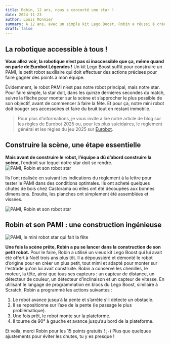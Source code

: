 ```yaml
---
title: Robin, 12 ans, nous a concocté une star !
date: 2024-11-23
author: Louis Monnier
summary: À 12 ans, avec un simple kit Lego Boost, Robin a réussi à créer notre PAMI, notre super star qui fait la fête pour un bonus de 15 points. Merci, Robin !
draft: false
---
```


## La robotique accessible à tous !

**Vous allez voir, la robotique n’est pas si inaccessible que ça, même quand on parle de Eurobot Légendes !**
Un kit Lego Boost suffit pour construire un PAMI, le petit robot auxiliaire qui doit effectuer des actions précises pour faire gagner des points à mon équipe. 

Évidemment, le robot PAMI n’est pas notre robot principal, mais notre star. Pour faire simple, la star doit, dans les quinze dernières secondes du match, suivre la flèche pour monter sur la scène et s’approcher le plus possible de son objectif, avant de commencer à faire la fête. Et pour ça, notre mini robot doit bouger ses accessoires et faire du bruit tout en restant immobile. 

> Pour plus d’informations, je vous invite à lire notre article de blog sur les règles de Eurobot 2025 ou, pour les plus suicidaires, le règlement général et les règles du jeu 2025 sur [Eurobot](https://www.eurobot.org/).

## Construire la scène, une étape essentielle

**Mais avant de construire le robot, l’équipe a dû d’abord construire la scène,** l’endroit sur lequel notre star doit se rendre.
![PAMI, Robin et son robot star](/blog-images/20241123-robin-star/aire-de-jeu.png)

Ils l’ont réalisée en suivant les indications du règlement à la lettre pour tester le PAMI dans des conditions optimales. Ils ont acheté quelques chutes de bois chez Castorama où elles ont été découpées aux bonnes dimensions. Ensuite, les planches ont simplement été assemblées et vissées.

![PAMI, Robin et son robot star](/blog-images/20241123-robin-star/robin-et-sa-star.jpeg) 

## Robin et son PAMI : une construction ingénieuse


![PAMI, le mini robot star qui fait la fête](/blog-images/20241123-robin-star/pami-star-lego-boost.png)

**Une fois la scène prête, Robin a pu se lancer dans la construction de son petit robot.** Pour le faire, Robin a utilisé un vieux kit Lego Boost qui lui avait été offert à Noël trois ans plus tôt. Il a dépoussiéré et démonté le robot d’origine pour en créer un plus petit, tout mimi et adapté pour monter sur l'estrade qu'on lui avait construite. Robin a conservé les chenilles, le moteur, la tête, ainsi que tous ses capteurs : un capteur de distance, un détecteur de couleur, un détecteur d’inclinaison et un capteur de vitesse. En utilisant le langage de programmation en blocs du Lego Boost, similaire à Scratch, Robin a programmé les actions suivantes :
1. Le robot avance jusqu’à la pente et s’arrête s’il détecte un obstacle. 
2. Il se repositionne sur l’axe de la pente (le passage le plus problématique). 
3. Une fois prêt, le robot monte sur la plateforme. 
4. Il tourne de 90° à gauche et avance jusqu’au bord de la plateforme.

Et voilà, merci Robin pour les 15 points gratuits ! ;-) Plus que quelques ajustements pour éviter les chutes, tu y es presque !

